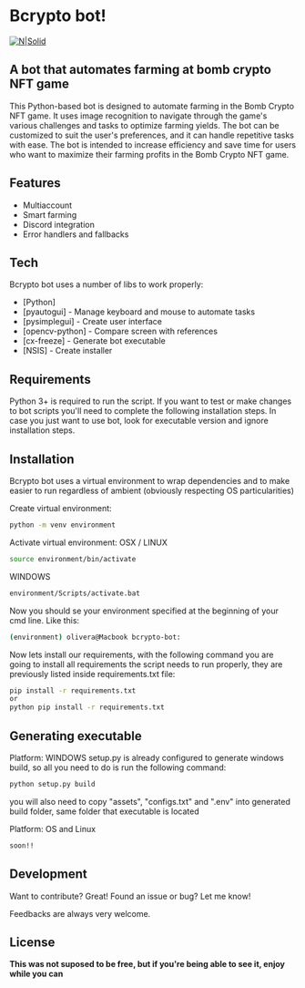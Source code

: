 # Bcrypto bot!
[![N|Solid](https://bombcrypto.io/wp-content/uploads/2021/08/12.png)](https://nodesource.com/products/nsolid)
## A bot that automates farming at bomb crypto NFT game


This Python-based bot is designed to automate farming in the Bomb Crypto NFT game. It uses image recognition to navigate through the game's various challenges and tasks to optimize farming yields. The bot can be customized to suit the user's preferences, and it can handle repetitive tasks with ease. The bot is intended to increase efficiency and save time for users who want to maximize their farming profits in the Bomb Crypto NFT game.


## Features

- Multiaccount
- Smart farming
- Discord integration
- Error handlers and fallbacks

## Tech

Bcrypto bot uses a number of libs to work properly:

- [Python]
- [pyautogui] - Manage keyboard and mouse to automate tasks
- [pysimplegui] - Create user interface
- [opencv-python] - Compare screen with references
- [cx-freeze] - Generate bot executable
- [NSIS] - Create installer

## Requirements

Python 3+ is required to run the script. If you want to test or make changes to bot scripts you'll need to complete the following installation steps. In case you just want to use bot, look for executable version and ignore installation steps.


## Installation

Bcrypto bot uses a virtual environment to wrap dependencies and to make easier to run regardless of ambient (obviously respecting OS particularities)

Create virtual environment:

```sh
python -m venv environment
```

Activate virtual environment:
OSX / LINUX
```sh
source environment/bin/activate
```
WINDOWS
```sh
environment/Scripts/activate.bat
```

Now you should se your environment specified at the beginning of your cmd line. Like this: 
```sh
(environment) olivera@Macbook bcrypto-bot:
```

Now lets install our requirements, with the following command you are going to install all requirements the script needs to run properly, they are previously listed inside requirements.txt file:

```sh
pip install -r requirements.txt
or
python pip install -r requirements.txt
```

## Generating executable
Platform: WINDOWS
setup.py is already configured to generate windows build, so all you need to do is run the following command:
```sh
python setup.py build
```
you will also need to copy "assets", "configs.txt" and ".env" into generated build folder, same folder that executable is located

Platform: OS and Linux
```sh
soon!!
```


## Development

Want to contribute? Great!
Found an issue or bug? Let me know!

Feedbacks are always very welcome.


## License

**This was not suposed to be free, but if you're being able to see it, enjoy while you can**

